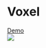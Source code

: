 Voxel
=====
<a href="http://nxxcxx.github.io/voxel/" target="_blank">Demo</a>
<br/>
<a href="http://nxxcxx.github.io/voxel/" target="_blank">![](https://raw.githubusercontent.com/nxxcxx/voxel/gh-pages/screenshot.jpg)</a>
